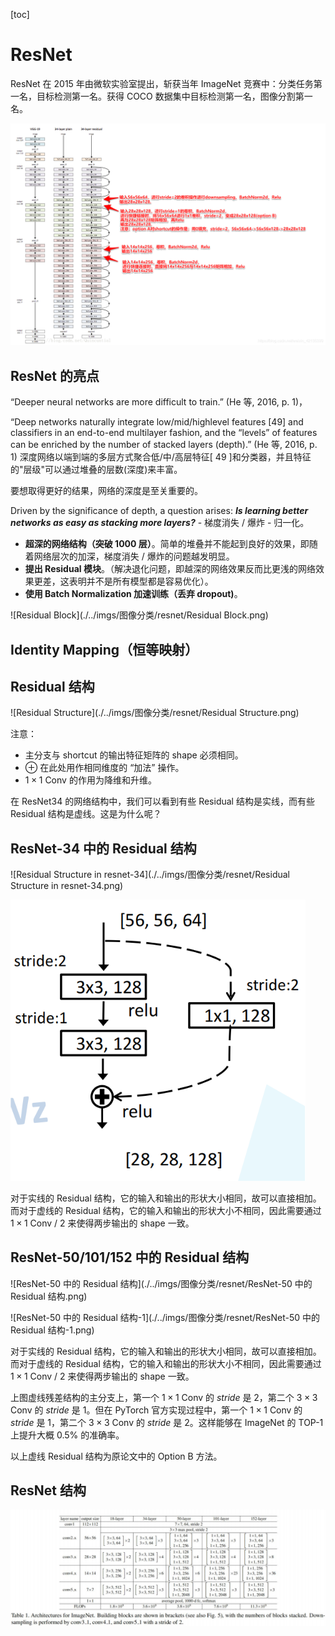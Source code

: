 [toc]

# ResNet

ResNet 在 2015 年由微软实验室提出，斩获当年 ImageNet 竞赛中：分类任务第一名，目标检测第一名。获得 COCO 数据集中目标检测第一名，图像分割第一名。

<img src="./../imgs/图像分类/resnet/resnet.png" alt="resnet" style="zoom: 150%;" />

## ResNet 的亮点

“Deeper neural networks are more difficult to train.” (He 等, 2016, p. 1)，

“Deep networks naturally integrate low/mid/highlevel features [49] and classifiers in an end-to-end multilayer fashion, and the “levels” of features can be enriched by the number of stacked layers (depth).” (He 等, 2016, p. 1) 深度网络以端到端的多层方式聚合低/中/高层特征[ 49 ]和分类器，并且特征的"层级"可以通过堆叠的层数(深度)来丰富。

要想取得更好的结果，网络的深度是至关重要的。

Driven by the significance of depth, a question arises: ***Is learning  better networks as easy as stacking more layers?***  - 梯度消失 / 爆炸 - 归一化。

- **超深的网络结构（突破 1000 层）**。简单的堆叠并不能起到良好的效果，即随着网络层次的加深，梯度消失 / 爆炸的问题越发明显。
- **提出 Residual 模块**。（解决退化问题，即越深的网络效果反而比更浅的网络效果更差，这表明并不是所有模型都是容易优化）。
- **使用 Batch Normalization 加速训练（丢弃 dropout)**。

![Residual Block](./../imgs/图像分类/resnet/Residual Block.png)

## Identity Mapping（恒等映射）



## Residual 结构

![Residual Structure](./../imgs/图像分类/resnet/Residual Structure.png)

注意：

- 主分支与 shortcut 的输出特征矩阵的 shape 必须相同。
- $\oplus$ 在此处用作相同维度的 “加法” 操作。
- $1 \times 1$ Conv 的作用为降维和升维。

在 ResNet34 的网络结构中，我们可以看到有些 Residual 结构是实线，而有些 Residual 结构是虚线。这是为什么呢？

## ResNet-34 中的 Residual 结构

![Residual Structure in resnet-34](./../imgs/图像分类/resnet/Residual Structure in resnet-34.png)

<img src="./../imgs/图像分类/resnet/Residual Structure in resnet-34-1.png" alt="Residual Structure in resnet-34-1" style="zoom:80%;" />

对于实线的 Residual 结构，它的输入和输出的形状大小相同，故可以直接相加。而对于虚线的 Residual 结构，它的输入和输出的形状大小不相同，因此需要通过 $1 \times 1$ Conv / 2 来使得两步输出的 shape 一致。

## ResNet-50/101/152 中的 Residual 结构

![ResNet-50 中的 Residual 结构](./../imgs/图像分类/resnet/ResNet-50 中的 Residual 结构.png)

![ResNet-50 中的 Residual 结构-1](./../imgs/图像分类/resnet/ResNet-50 中的 Residual 结构-1.png)

对于实线的 Residual 结构，它的输入和输出的形状大小相同，故可以直接相加。而对于虚线的 Residual 结构，它的输入和输出的形状大小不相同，因此需要通过 $1 \times 1$ Conv / 2 来使得两步输出的 shape 一致。

上图虚线残差结构的主分支上，第一个 $1 \times 1$ Conv 的 $stride$ 是 2，第二个 $3 \times 3$ Conv 的 $stride$ 是 1。但在 PyTorch 官方实现过程中，第一个 $1 \times 1$ Conv 的 $stride$ 是 1，第二个 $3 \times 3$ Conv 的 $stride$ 是 2。这样能够在 ImageNet 的 TOP-1 上提升大概 0.5% 的准确率。

以上虚线 Residual 结构为原论文中的 Option B 方法。

## ResNet 结构

![table1](./../imgs/图像分类/resnet/table1.png)